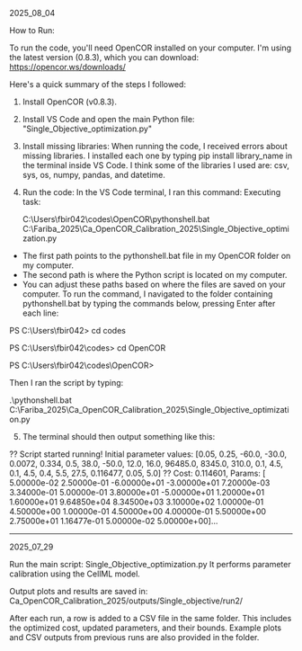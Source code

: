 2025_08_04

How to Run:

To run the code, you'll need OpenCOR installed on your computer. I'm using the latest version (0.8.3), which you can download: https://opencor.ws/downloads/

Here's a quick summary of the steps I followed:

1. Install OpenCOR (v0.8.3).
2. Install VS Code and open the main Python file: "Single_Objective_optimization.py"
3. Install missing libraries: When running the code, I received errors about missing libraries. I installed each one by typing pip install library_name in the terminal inside VS Code. I think some of the libraries I used are: csv, sys, os, numpy, pandas, and datetime.
4. Run the code: In the VS Code terminal, I ran this command: Executing task:
   
   C:\Users\fbir042\codes\OpenCOR\pythonshell.bat C:\Fariba_2025\Ca_OpenCOR_Calibration_2025\Single_Objective_optimization.py

  - The first path points to the pythonshell.bat file in my OpenCOR folder on my computer.
  - The second path is where the Python script is located on my computer.
  - You can adjust these paths based on where the files are saved on your computer.
To run the command, I navigated to the folder containing pythonshell.bat by typing the commands below, pressing Enter after each line:

PS C:\Users\fbir042> cd codes

PS C:\Users\fbir042\codes> cd OpenCOR

PS C:\Users\fbir042\codes\OpenCOR>

Then I ran the script by typing:

.\pythonshell.bat C:\Fariba_2025\Ca_OpenCOR_Calibration_2025\Single_Objective_optimization.py

5. The terminal should then output something like this:
   
?? Script started running!
Initial parameter values: [0.05, 0.25, -60.0, -30.0, 0.0072, 0.334, 0.5, 38.0, -50.0, 12.0, 16.0, 96485.0, 8345.0, 310.0, 0.1, 4.5, 0.1, 4.5, 0.4, 5.5, 27.5, 0.116477, 0.05, 5.0]
?? Cost: 0.114601, Params: [ 5.00000e-02  2.50000e-01 -6.00000e+01 -3.00000e+01  7.20000e-03
  3.34000e-01  5.00000e-01  3.80000e+01 -5.00000e+01  1.20000e+01
  1.60000e+01  9.64850e+04  8.34500e+03  3.10000e+02  1.00000e-01
  4.50000e+00  1.00000e-01  4.50000e+00  4.00000e-01  5.50000e+00
  2.75000e+01  1.16477e-01  5.00000e-02  5.00000e+00]...
 
********************************************************************

2025_07_29

Run the main script: Single_Objective_optimization.py
 It performs parameter calibration using the CellML model.

Output plots and results are saved in:
Ca_OpenCOR_Calibration_2025/outputs/Single_objective/run2/

After each run, a row is added to a CSV file in the same folder.
 This includes the optimized cost, updated parameters, and their bounds.
Example plots and CSV outputs from previous runs are also provided in the folder.



